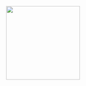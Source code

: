 <a href="https://open.spotify.com/show/3gaGfrqgnVqUBNDdtv5p3S?si=b48a3bea5b784cdd">
  <img src="https://is1-ssl.mzstatic.com/image/thumb/Podcasts126/v4/13/52/4b/13524bb9-3bb9-4892-e022-13eb9dc5436d/mza_6517040760126602143.jpeg/1200x1200bf-60.jpg" width="200" height="200">
</a>
